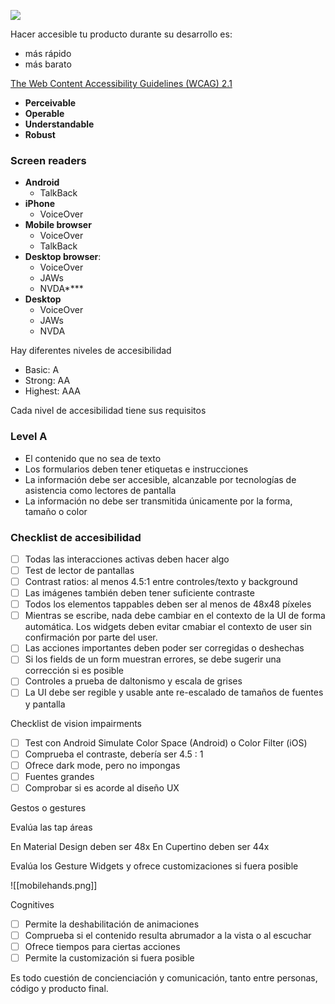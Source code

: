 
![](https://lh7-us.googleusercontent.com/rwSNx36JoKUI5NL93Bwel7LMZVToC_n15grDNNi7GQis_XWEqqReCQinslOE5YnRcRdCPa1yLRMm8gb61btXbtXH9m-gs8XmVC4EC0JmKJRSMqtNwo5XShCB9S4JBJkpvCd70c3yM_ah2yNR7guqw5tw5A=s2048)

Hacer accesible tu producto durante su desarrollo es:

* más rápido
* más barato

[The Web Content Accessibility Guidelines (WCAG) 2.1](https://www.w3.org/TR/WCAG21/)

- **Perceivable**
- **Operable**
- **Understandable**
- **Robust**
### Screen readers

- **Android**
	- TalkBack
- **iPhone**
	- VoiceOver
- **Mobile browser**
	- VoiceOver
	- TalkBack
- **Desktop browser**: 
	- VoiceOver
	- JAWs
	- NVDA**‍**
- **Desktop**
	- VoiceOver
	- JAWs
	- NVDA

Hay diferentes niveles de accesibilidad

* Basic: A
* Strong: AA
* Highest: AAA

Cada nivel de accesibilidad tiene sus requisitos

### Level A

* El contenido que no sea de texto
* Los formularios deben tener etiquetas e instrucciones
* La información debe ser accesible, alcanzable por tecnologías de asistencia como lectores de pantalla
* La información no debe ser transmitida únicamente por la forma, tamaño o color

### Checklist de accesibilidad

- [ ] Todas las interacciones activas deben hacer algo
- [ ] Test de lector de pantallas
- [ ] Contrast ratios: al menos 4.5:1 entre controles/texto y background
- [ ] Las imágenes también deben tener suficiente contraste
- [ ] Todos los elementos tappables deben ser al menos de 48x48 píxeles
- [ ] Mientras se escribe, nada debe cambiar en el contexto de la UI de forma automática. Los widgets deben evitar cmabiar el contexto de user sin confirmación por parte del user.
- [ ] Las acciones importantes deben poder ser corregidas o deshechas
- [ ] Si los fields de un form muestran errores, se debe sugerir una corrección si es posible
- [ ] Controles a prueba de daltonismo y escala de grises
- [ ] La UI debe ser regible y usable ante re-escalado de tamaños de fuentes y pantalla

Checklist de vision impairments

- [ ] Test con Android Simulate Color Space (Android) o Color Filter (iOS)
- [ ] Comprueba el contraste, debería ser 4.5 : 1
- [ ] Ofrece dark mode, pero no impongas
- [ ] Fuentes grandes
- [ ] Comprobar si es acorde al diseño UX

Gestos o gestures

Evalúa las tap áreas

En Material Design deben ser 48x
En Cupertino deben ser 44x

Evalúa los Gesture Widgets y ofrece customizaciones si fuera posible

![[mobilehands.png]]

Cognitives

- [ ] Permite la deshabilitación de animaciones
- [ ] Comprueba si el contenido resulta abrumador a la vista o al escuchar
- [ ] Ofrece tiempos para ciertas acciones
- [ ] Permite la customización si fuera posible

Es todo cuestión de concienciación y comunicación, tanto entre personas, código y producto final.